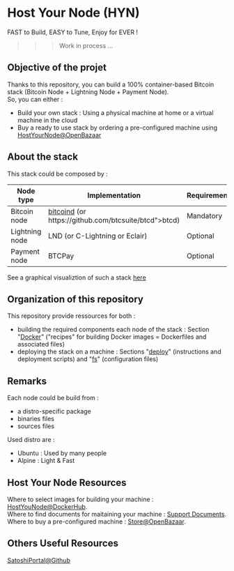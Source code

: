 Host Your Node (HYN)
==
FAST to Build, EASY to Tune, Enjoy for EVER !

>>> Work in process ...

Objective of the projet
- 
Thanks to this repository, you can build a 100% container-based Bitcoin stack (Bitcoin Node + Lightning Node + Payment Node).  
So, you can either :
* Build your own stack : Using a physical machine at home or a virtual machine in the cloud
* Buy a ready to use stack by ordering a pre-configured machine using <a href="https://openbazaar.com/store/QmacnmoLh9Fbqn29JYifgB7yyxpPfW9Ezo6BDETNLpYcgQ">HostYourNode@OpenBazaar</a>

About the stack 
-
This stack could be composed by : 
 <table>
    <thead>
        <tr>
            <th>Node type</th>
            <th>Implementation</th>
            <th>Requirement</th>
        </tr>
    </thead>
    <tbody>
        <tr>
            <td>Bitcoin node</td>
            <td><A href="https://github.com/bitcoin/bitcoin">bitcoind</A> (or <A>https://github.com/btcsuite/btcd">btcd</A>)</td>
            <td>Mandatory</td>
        </tr>
        <tr>
            <td>Lightning node</td>
            <td>LND (or C-Lightning or Eclair)</td>
            <td>Optional</td>
        </tr>
        <tr>
            <td>Payment node</td>
            <td>BTCPay</td>
            <td>Optional</td>
        </tr>
    </tbody>
</table>
 
  See a graphical visualiztion of such a stack <a href="http://bit.ly/2yp0iHW">here</a>

Organization of this repository
-
This repository provide ressources for both :
* building the required components each node of the stack : Section "<A href="https://github.com/babonet13/HostYourNode/tree/master/Docker">Docker</A>" ("recipes" for building Docker images = Dockerfiles and associated files)
* deploying the stack on a machine : Sections "<A href="https://github.com/babonet13/HostYourNode/tree/master/deploy">deploy</A>" (instructions and deployment scripts) and "<A href="https://github.com/babonet13/HostYourNode/tree/master/fs">fs</A>" (configuration files)

Remarks
-
Each node could be build from :
   - a distro-specific package
   - binaries files
   - sources files

Used distro are :
   - Ubuntu : Used by many people
   - Alpine : Light & Fast
 
  Host Your Node Resources
 -
 Where to select images for building your machine : <A href="https://hub.docker.com/u/hostyournode/">HostYouNode@DockerHub</A>.   
 Where to find documents for maitaining your machine : <A href="http://bit.ly/2D8xyIm">Support Documents</A>.  
 Where to buy a pre-configured machine : <A href="http://bit.ly/2DOj69o">Store@OpenBazaar</A>.  
 
 Others Useful Resources
 -
 <A href="https://github.com/SatoshiPortal">SatoshiPortal@Github</A>
